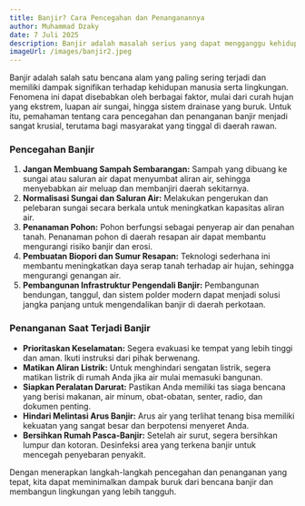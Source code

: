 ```yaml
---
title: Banjir? Cara Pencegahan dan Penanganannya
author: Muhammad Dzaky
date: 7 Juli 2025
description: Banjir adalah masalah serius yang dapat mengganggu kehidupan sehari-hari. Berikut adalah beberapa cara untuk mencegah dan menangani banjir di lingkungan kita.
imageUrl: /images/banjir2.jpeg
---
```


Banjir adalah salah satu bencana alam yang paling sering terjadi dan memiliki dampak signifikan terhadap kehidupan manusia serta lingkungan. Fenomena ini dapat disebabkan oleh berbagai faktor, mulai dari curah hujan yang ekstrem, luapan air sungai, hingga sistem drainase yang buruk. Untuk itu, pemahaman tentang cara pencegahan dan penanganan banjir menjadi sangat krusial, terutama bagi masyarakat yang tinggal di daerah rawan.

### Pencegahan Banjir
1.  **Jangan Membuang Sampah Sembarangan:** Sampah yang dibuang ke sungai atau saluran air dapat menyumbat aliran air, sehingga menyebabkan air meluap dan membanjiri daerah sekitarnya.
2.  **Normalisasi Sungai dan Saluran Air:** Melakukan pengerukan dan pelebaran sungai secara berkala untuk meningkatkan kapasitas aliran air.
3.  **Penanaman Pohon:** Pohon berfungsi sebagai penyerap air dan penahan tanah. Penanaman pohon di daerah resapan air dapat membantu mengurangi risiko banjir dan erosi.
4.  **Pembuatan Biopori dan Sumur Resapan:** Teknologi sederhana ini membantu meningkatkan daya serap tanah terhadap air hujan, sehingga mengurangi genangan air.
5.  **Pembangunan Infrastruktur Pengendali Banjir:** Pembangunan bendungan, tanggul, dan sistem polder modern dapat menjadi solusi jangka panjang untuk mengendalikan banjir di daerah perkotaan.

### Penanganan Saat Terjadi Banjir
* **Prioritaskan Keselamatan:** Segera evakuasi ke tempat yang lebih tinggi dan aman. Ikuti instruksi dari pihak berwenang.
* **Matikan Aliran Listrik:** Untuk menghindari sengatan listrik, segera matikan listrik di rumah Anda jika air mulai memasuki bangunan.
* **Siapkan Peralatan Darurat:** Pastikan Anda memiliki tas siaga bencana yang berisi makanan, air minum, obat-obatan, senter, radio, dan dokumen penting.
* **Hindari Melintasi Arus Banjir:** Arus air yang terlihat tenang bisa memiliki kekuatan yang sangat besar dan berpotensi menyeret Anda.
* **Bersihkan Rumah Pasca-Banjir:** Setelah air surut, segera bersihkan lumpur dan kotoran. Desinfeksi area yang terkena banjir untuk mencegah penyebaran penyakit.

Dengan menerapkan langkah-langkah pencegahan dan penanganan yang tepat, kita dapat meminimalkan dampak buruk dari bencana banjir dan membangun lingkungan yang lebih tangguh.